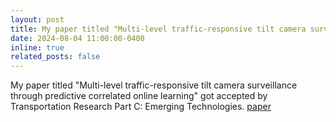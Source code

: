 ```yaml
---
layout: post
title: My paper titled "Multi-level traffic-responsive tilt camera surveillance through predictive correlated online learning" got accepted by Transportation Research Part C Emerging Technologies.
date: 2024-08-04 11:00:00-0400
inline: true
related_posts: false
---
```

My paper titled "Multi-level traffic-responsive tilt camera surveillance through predictive correlated online learning" got accepted by Transportation Research Part C: Emerging Technologies. [paper](https://www.sciencedirect.com/science/article/abs/pii/S0968090X24003255)